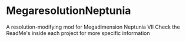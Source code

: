 # MegaresolutionNeptunia
A resolution-modifying mod for Megadimension Neptunia VII
Check the ReadMe's inside each project for more specific information

